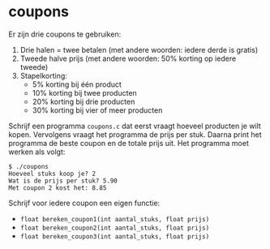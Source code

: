 # coupons

Er zijn drie coupons te gebruiken:

1. Drie halen = twee betalen (met andere woorden: iedere derde is gratis)
2. Tweede halve prijs (met andere woorden: 50% korting op iedere tweede)
3. Stapelkorting:
    - 5% korting bij één product
    - 10% korting bij twee producten
    - 20% korting bij drie producten
    - 30% korting bij vier of meer producten

Schrijf een programma `coupons.c` dat eerst vraagt hoeveel producten je wilt kopen. Vervolgens vraagt het programma de prijs per stuk. Daarna print het programma de beste coupon en de totale prijs uit. Het programma moet werken als volgt:

    $ ./coupons
    Hoeveel stuks koop je? 2
    Wat is de prijs per stuk? 5.90
    Met coupon 2 kost het: 8.85

Schrijf voor iedere coupon een eigen functie:

* `float bereken_coupon1(int aantal_stuks, float prijs)`
* `float bereken_coupon2(int aantal_stuks, float prijs)`
* `float bereken_coupon3(int aantal_stuks, float prijs)`